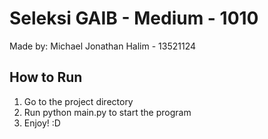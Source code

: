 # Seleksi GAIB - Medium - 1010
Made by: Michael Jonathan Halim - 13521124

## How to Run
1. Go to the project directory
2. Run python main.py to start the program
3. Enjoy! :D
